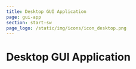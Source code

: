 ```yaml
---
title: Desktop GUI Application
page: gui-app
section: start-sw
page_logo: /static/img/icons/icon_desktop.png
---
```


# Desktop GUI Application
